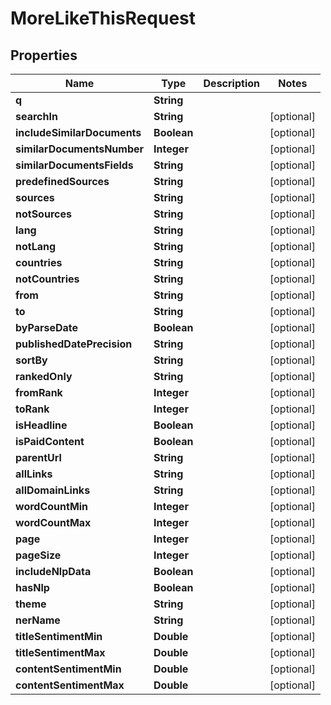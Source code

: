 

# MoreLikeThisRequest


## Properties

| Name | Type | Description | Notes |
|------------ | ------------- | ------------- | -------------|
|**q** | **String** |  |  |
|**searchIn** | **String** |  |  [optional] |
|**includeSimilarDocuments** | **Boolean** |  |  [optional] |
|**similarDocumentsNumber** | **Integer** |  |  [optional] |
|**similarDocumentsFields** | **String** |  |  [optional] |
|**predefinedSources** | **String** |  |  [optional] |
|**sources** | **String** |  |  [optional] |
|**notSources** | **String** |  |  [optional] |
|**lang** | **String** |  |  [optional] |
|**notLang** | **String** |  |  [optional] |
|**countries** | **String** |  |  [optional] |
|**notCountries** | **String** |  |  [optional] |
|**from** | **String** |  |  [optional] |
|**to** | **String** |  |  [optional] |
|**byParseDate** | **Boolean** |  |  [optional] |
|**publishedDatePrecision** | **String** |  |  [optional] |
|**sortBy** | **String** |  |  [optional] |
|**rankedOnly** | **String** |  |  [optional] |
|**fromRank** | **Integer** |  |  [optional] |
|**toRank** | **Integer** |  |  [optional] |
|**isHeadline** | **Boolean** |  |  [optional] |
|**isPaidContent** | **Boolean** |  |  [optional] |
|**parentUrl** | **String** |  |  [optional] |
|**allLinks** | **String** |  |  [optional] |
|**allDomainLinks** | **String** |  |  [optional] |
|**wordCountMin** | **Integer** |  |  [optional] |
|**wordCountMax** | **Integer** |  |  [optional] |
|**page** | **Integer** |  |  [optional] |
|**pageSize** | **Integer** |  |  [optional] |
|**includeNlpData** | **Boolean** |  |  [optional] |
|**hasNlp** | **Boolean** |  |  [optional] |
|**theme** | **String** |  |  [optional] |
|**nerName** | **String** |  |  [optional] |
|**titleSentimentMin** | **Double** |  |  [optional] |
|**titleSentimentMax** | **Double** |  |  [optional] |
|**contentSentimentMin** | **Double** |  |  [optional] |
|**contentSentimentMax** | **Double** |  |  [optional] |




